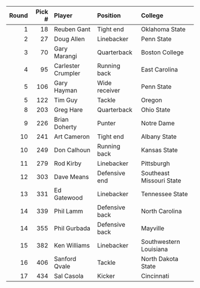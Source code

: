 |   Round |   Pick # | Player             | Position       | College                  |
|--------:|---------:|:-------------------|:---------------|:-------------------------|
|       1 |       18 | Reuben Gant        | Tight end      | Oklahoma State           |
|       2 |       27 | Doug Allen         | Linebacker     | Penn State               |
|       3 |       70 | Gary Marangi       | Quarterback    | Boston College           |
|       4 |       95 | Carlester Crumpler | Running back   | East Carolina            |
|       5 |      106 | Gary Hayman        | Wide receiver  | Penn State               |
|       5 |      122 | Tim Guy            | Tackle         | Oregon                   |
|       8 |      203 | Greg Hare          | Quarterback    | Ohio State               |
|       9 |      226 | Brian Doherty      | Punter         | Notre Dame               |
|      10 |      241 | Art Cameron        | Tight end      | Albany State             |
|      10 |      249 | Don Calhoun        | Running back   | Kansas State             |
|      11 |      279 | Rod Kirby          | Linebacker     | Pittsburgh               |
|      12 |      303 | Dave Means         | Defensive end  | Southeast Missouri State |
|      13 |      331 | Ed Gatewood        | Linebacker     | Tennessee State          |
|      14 |      339 | Phil Lamm          | Defensive back | North Carolina           |
|      14 |      355 | Phil Gurbada       | Defensive back | Mayville                 |
|      15 |      382 | Ken Williams       | Linebacker     | Southwestern Louisiana   |
|      16 |      406 | Sanford Qvale      | Tackle         | North Dakota State       |
|      17 |      434 | Sal Casola         | Kicker         | Cincinnati               |